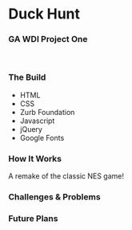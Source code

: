 <h1>Duck Hunt</h1>
<h3>GA WDI Project One</h3>
<br />

<h3>The Build</h3>
<ul>
  <li>HTML</li>
  <li>CSS</li>
  <li>Zurb Foundation</li>
  <li>Javascript</li>
  <li>jQuery</li>
  <li>Google Fonts</li>
</ul>



<h3>How It Works</h3>
<p>A remake of the classic NES game! </p>

<h3>Challenges &amp; Problems</h3>
<p></p>

<h3>Future Plans</h3>
<p></p>
